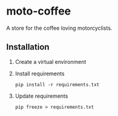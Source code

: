 # moto-coffee
A store for the coffee loving motorcyclists.


## Installation

1. Create a virtual environment
2. Install requirements

    `pip install -r requirements.txt`

3. Update requirements

    `pip freeze > requirements.txt`

